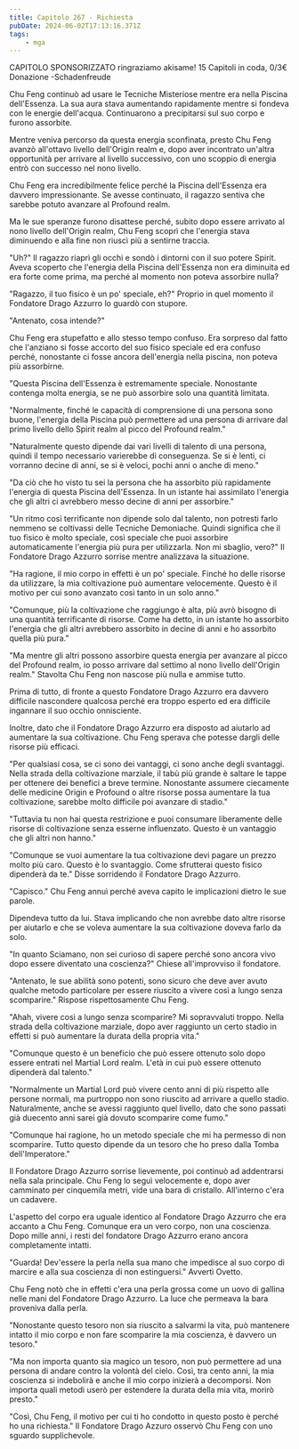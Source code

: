 ```yaml
---
title: Capitolo 267 - Richiesta
pubDate: 2024-06-02T17:13:16.371Z
tags:
    - mga
---
```

                
CAPITOLO SPONSORIZZATO ringraziamo akisame!
15 Capitoli in coda, 0/3€ Donazione
-Schadenfreude 


Chu Feng continuò ad usare le Tecniche Misteriose mentre era nella Piscina dell'Essenza. La sua aura stava aumentando rapidamente mentre si fondeva con le energie dell'acqua. Continuarono a precipitarsi sul suo corpo e furono assorbite.


Mentre veniva percorso da questa energia sconfinata, presto Chu Feng avanzò all'ottavo livello dell'Origin realm e, dopo aver incontrato un'altra opportunità per arrivare al livello successivo, con uno scoppio di energia entrò con successo nel nono livello.


Chu Feng era incredibilmente felice perché la Piscina dell'Essenza era davvero impressionante. Se avesse continuato, il ragazzo sentiva che sarebbe potuto avanzare al Profound realm.


Ma le sue speranze furono disattese perché, subito dopo essere arrivato al nono livello dell'Origin realm, Chu Feng scoprì che l'energia stava diminuendo e alla fine non riuscì più a sentirne traccia.


"Uh?" Il ragazzo riaprì gli occhi e sondò i dintorni con il suo potere Spirit. Aveva scoperto che l'energia della Piscina dell'Essenza non era diminuita ed era forte come prima, ma perché al momento non poteva assorbire nulla?


"Ragazzo, il tuo fisico è un po' speciale, eh?" Proprio in quel momento il Fondatore Drago Azzurro lo guardò con stupore.


"Antenato, cosa intende?"


Chu Feng era stupefatto e allo stesso tempo confuso. Era sorpreso dal fatto che l'anziano si fosse accorto del suo fisico speciale ed era confuso perché, nonostante ci fosse ancora dell'energia nella piscina, non poteva più assorbirne.


"Questa Piscina dell'Essenza è estremamente speciale. Nonostante contenga molta energia, se ne può assorbire solo una quantità limitata.


"Normalmente, finché le capacità di comprensione di una persona sono buone, l'energia della Piscina può permettere ad una persona di arrivare dal primo livello dello Spirit realm al picco del Profound realm."


"Naturalmente questo dipende dai vari livelli di talento di una persona, quindi il tempo necessario varierebbe di conseguenza. Se si è lenti, ci vorranno decine di anni, se si è veloci, pochi anni o anche di meno."


"Da ciò che ho visto tu sei la persona che ha assorbito più rapidamente l'energia di questa Piscina dell'Essenza. In un istante hai assimilato l'energia che gli altri ci avrebbero messo decine di anni per assorbire."


"Un ritmo così terrificante non dipende solo dal talento, non potresti farlo nemmeno se coltivassi delle Tecniche Demoniache. Quindi significa che il tuo fisico è molto speciale, così speciale che puoi assorbire automaticamente l'energia più pura per utilizzarla. Non mi sbaglio, vero?" Il Fondatore Drago Azzurro sorrise mentre analizzava la situazione.


"Ha ragione, il mio corpo in effetti è un po' speciale. Finché ho delle risorse da utilizzare, la mia coltivazione può aumentare velocemente. Questo è il motivo per cui sono avanzato così tanto in un solo anno."


"Comunque, più la coltivazione che raggiungo è alta, più avrò bisogno di una quantità terrificante di risorse. Come ha detto, in un istante ho assorbito l'energia che gli altri avrebbero assorbito in decine di anni e ho assorbito quella più pura."


"Ma mentre gli altri possono assorbire questa energia per avanzare al picco del Profound realm, io posso arrivare dal settimo al nono livello dell'Origin realm." Stavolta Chu Feng non nascose più nulla e ammise tutto.


Prima di tutto, di fronte a questo Fondatore Drago Azzurro era davvero difficile nascondere qualcosa perché era troppo esperto ed era difficile ingannare il suo occhio onnisciente.


Inoltre, dato che il Fondatore Drago Azzurro era disposto ad aiutarlo ad aumentare la sua coltivazione. Chu Feng sperava che potesse dargli delle risorse più efficaci.


"Per qualsiasi cosa, se ci sono dei vantaggi, ci sono anche degli svantaggi. Nella strada della coltivazione marziale, il tabù più grande è saltare le tappe per ottenere dei benefici a breve termine. Nonostante assumere ciecamente delle medicine Origin e Profound o altre risorse possa aumentare la tua coltivazione, sarebbe molto difficile poi avanzare di stadio."


"Tuttavia tu non hai questa restrizione e puoi consumare liberamente delle risorse di coltivazione senza esserne influenzato. Questo è un vantaggio che gli altri non hanno."


"Comunque se vuoi aumentare la tua coltivazione devi pagare un prezzo molto più caro. Questo è lo svantaggio. Come sfrutterai questo fisico dipenderà da te." Disse sorridendo il Fondatore Drago Azzurro.


"Capisco." Chu Feng annuì perché aveva capito le implicazioni dietro le sue parole.


Dipendeva tutto da lui. Stava implicando che non avrebbe dato altre risorse per aiutarlo e che se voleva aumentare la sua coltivazione doveva farlo da solo.


"In quanto Sciamano, non sei curioso di sapere perché sono ancora vivo dopo essere diventato una coscienza?" Chiese all'improvviso il fondatore.


"Antenato, le sue abilità sono potenti, sono sicuro che deve aver avuto qualche metodo particolare per essere riuscito a vivere così a lungo senza scomparire." Rispose rispettosamente Chu Feng.


"Ahah, vivere così a lungo senza scomparire? Mi sopravvaluti troppo. Nella strada della coltivazione marziale, dopo aver raggiunto un certo stadio in effetti si può aumentare la durata della propria vita."


"Comunque questo è un beneficio che può essere ottenuto solo dopo essere entrati nel Martial Lord realm. L'età in cui può essere ottenuto dipenderà dal talento."


"Normalmente un Martial Lord può vivere cento anni di più rispetto alle persone normali, ma purtroppo non sono riuscito ad arrivare a quello stadio. Naturalmente, anche se avessi raggiunto quel livello, dato che sono passati già duecento anni sarei già dovuto scomparire come fumo."


"Comunque hai ragione, ho un metodo speciale che mi ha permesso di non scomparire. Tutto questo dipende da un tesoro che ho preso dalla Tomba dell'Imperatore."


Il Fondatore Drago Azzurro sorrise lievemente, poi continuò ad addentrarsi nella sala principale.
Chu Feng lo seguì velocemente e, dopo aver camminato per cinquemila metri, vide una bara di cristallo. All'interno c'era un cadavere.


L'aspetto del corpo era uguale identico al Fondatore Drago Azzurro che era accanto a Chu Feng. Comunque era un vero corpo, non una coscienza. Dopo mille anni, i resti del fondatore Drago Azzurro erano ancora completamente intatti.


"Guarda! Dev'essere la perla nella sua mano che impedisce al suo corpo di marcire e alla sua coscienza di non estinguersi." Avvertì Ovetto.


Chu Feng notò che in effetti c'era una perla grossa come un uovo di gallina nelle mani del Fondatore Drago Azzurro. La luce che permeava la bara proveniva dalla perla.


"Nonostante questo tesoro non sia riuscito a salvarmi la vita, può mantenere intatto il mio corpo e non fare scomparire la mia coscienza, è davvero un tesoro."


"Ma non importa quanto sia magico un tesoro, non può permettere ad una persona di andare contro la volontà del cielo. Così, tra cento anni, la mia coscienza si indebolirà e anche il mio corpo inizierà a decomporsi.
Non importa quali metodi userò per estendere la durata della mia vita, morirò presto."


"Così, Chu Feng, il motivo per cui ti ho condotto in questo posto è perché ho una richiesta." Il Fondatore Drago Azzuro osservò Chu Feng con uno sguardo supplichevole.





